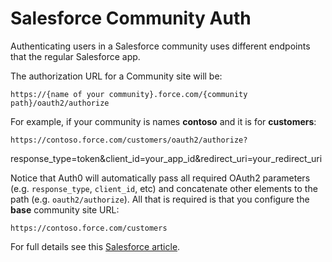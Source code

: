# Salesforce Community Auth

Authenticating users in a Salesforce community uses different endpoints that the regular Salesforce app.

The authorization URL for a Community site will be:

	https://{name of your community}.force.com/{community path}/oauth2/authorize

For example, if your community is names __contoso__ and it is for __customers__:

	https://contoso.force.com/customers/oauth2/authorize?
response_type=token&client_id=your_app_id&redirect_uri=your_redirect_uri

Notice that Auth0 will automatically pass all required OAuth2 parameters (e.g. `response_type`, `client_id`, etc) and concatenate other elements to the path (e.g. `oauth2/authorize`). All that is required is that you configure the __base__ community site URL:

	https://contoso.force.com/customers

For full details see this [Salesforce article](http://www.salesforce.com/us/developer/docs/chatterapi/Content/quickstart_communities.htm).
